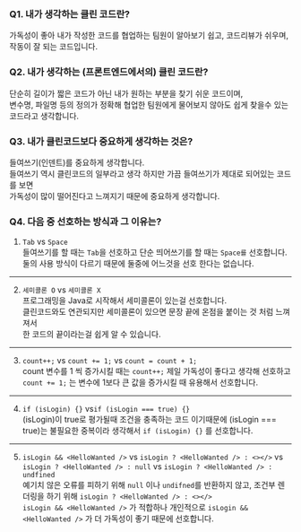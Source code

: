 ### Q1. 내가 생각하는 클린 코드란?
가독성이 좋아 내가 작성한 코드를 협업하는 팀원이 알아보기 쉽고, 코드리뷰가 쉬우며, 작동이 잘 되는 코드입니다.

### Q2. 내가 생각하는 (프론트엔드에서의) 클린 코드란?
단순히 길이가 짧은 코드가 아닌 내가 원하는 부분을 찾기 쉬운 코드이며,  
변수명, 파일명 등의 정의가 정확해 협업한 팀원에게 물어보지 않아도 쉽게 찾을수 있는 코드라고 생각합니다.

### Q3. 내가 클린코드보다 중요하게 생각하는 것은?
들여쓰기(인덴트)를 중요하게 생각합니다.  
들여쓰기 역시 클린코드의 일부라고 생각 하지만 가끔 들여쓰기가 제대로 되어있는 코드를 보면  
가독성이 많이 떨어진다고 느껴지기 때문에 중요하게 생각합니다.

### Q4. 다음 중 선호하는 방식과 그 이유는?


1. `Tab` vs `Space`   
들여쓰기를 할 때는 `Tab`을 선호하고 단순 띄어쓰기를 할 때는 `Space를` 선호합니다.
둘의 사용 방식이 다르기 때문에 둘중에 어느것을 선호 한다는 없습니다.
---
  
2. `세미콜론 O` vs `세미콜론 X`  
프로그래밍을 Java로 시작해서 세미콜론이 있는걸 선호합니다.  
클린코드와도 연관되지만 세미콜론이 있으면 문장 끝에 온점을 붙이는 것 처럼 느껴져서  
한 코드의 끝이라는걸 쉽게 알 수 있습니다.
---

3. `count++;` vs `count += 1;` vs `count = count + 1;`  
count 변수를 1 씩 증가시킬 때는 `count++;`  제일 가독성이 좋다고 생각해 선호하고
`count += 1;` 는 변수에 1보다 큰 값을 증가시킬 때 유용해서 선호합니다.
---

4. `if (isLogin) {}` vs`if (isLogin === true) {}`   
(isLogin)이 true로 평가될때 조건을 충족하는 코드 이기때문에 (isLogin === true)는 불필요한 중복이라 생각해서
`if (isLogin) {}` 를 선호합니다.
---

5. `isLogin && <HelloWanted />` vs `isLogin ? <HelloWanted /> : <></>` vs `isLogin ? <HelloWanted /> : null` vs `isLogin ? <HelloWanted /> : undfined`  
예기치 않은 오류를 피하기 위해 `null` 이나 `undifned`를 반환하지 않고, 조건부 렌더링을 하기 위해 `isLogin ? <HelloWanted /> : <></>`   
`isLogin && <HelloWanted />` 가 적합하나 개인적으로 `isLogin && <HelloWanted />` 가 더 가독성이 좋기 때문에 선호합니다.
